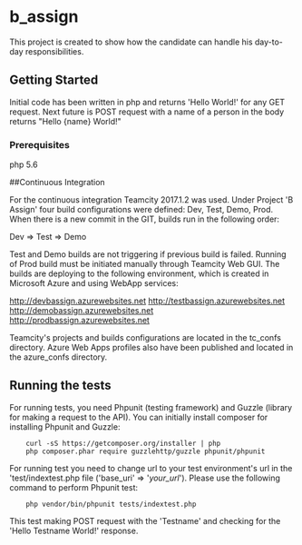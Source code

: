 # b_assign

This project is created to show how the candidate can handle his day-to-day responsibilities.


## Getting Started

Initial code has been written in php and returns 'Hello World!' for any GET request.
Next future is POST request with a name of a person in the body returns "Hello {name} World!"

### Prerequisites
php 5.6


##Continuous Integration

For the continuous integration Teamcity 2017.1.2 was used.
Under Project 'B Assign' four build configurations were defined: Dev, Test, Demo, Prod.
When there is a new commit in the GIT, builds run in the following order:

   Dev => Test => Demo

Test and Demo builds are not triggering if previous build is failed.
Running of Prod build must be initiated manually through Teamcity Web GUI.
The builds are deploying to the following environment, which is created in Microsoft Azure and using WebApp services:

http://devbassign.azurewebsites.net
http://testbassign.azurewebsites.net
http://demobassign.azurewebsites.net
http://prodbassign.azurewebsites.net

Teamcity's  projects and builds configurations are located in the tc_confs directory.
Azure Web Apps profiles also have been published and located in the azure_confs directory.

## Running the tests

For running tests, you need Phpunit (testing framework) and Guzzle (library for making a request to the API).
You can initially install composer for installing Phpunit and Guzzle:
```
    curl -sS https://getcomposer.org/installer | php
    php composer.phar require guzzlehttp/guzzle phpunit/phpunit
```
For running test you need to change url to your test environment's url in the 'test/indextest.php file ('base_uri' => '_your_url_'). Please use the following command to perform Phpunit test:
```
    php vendor/bin/phpunit tests/indextest.php
```
This test making POST request with the 'Testname' and checking for the 'Hello Testname World!' response.
